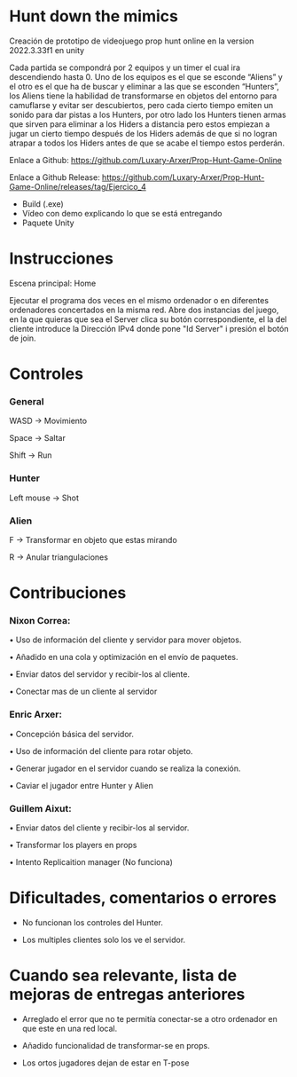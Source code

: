 # Hunt down the mimics

Creación de prototipo de videojuego prop hunt online en la version  2022.3.33f1  en unity

Cada partida se compondrá por 2 equipos y un timer el cual ira
descendiendo hasta 0.
Uno de los equipos es el que se esconde “Aliens” y el otro es el que ha de buscar y
eliminar a las que se esconden “Hunters”, los Aliens tiene la habilidad de transformarse
en objetos del entorno para camuflarse y evitar ser descubiertos, pero cada cierto tiempo
emiten un sonido para dar pistas a los Hunters, por otro lado los Hunters tienen armas
que sirven para eliminar a los Hiders a distancia pero estos empiezan a jugar un cierto
tiempo después de los Hiders además de que si no logran atrapar a todos los Hiders
antes de que se acabe el tiempo estos perderán.

Enlace a Github: https://github.com/Luxary-Arxer/Prop-Hunt-Game-Online

Enlace a Github Release: https://github.com/Luxary-Arxer/Prop-Hunt-Game-Online/releases/tag/Ejercico_4


- Build (.exe)
- Vídeo con demo explicando lo que se está entregando
- Paquete Unity

# Instrucciones
 
Escena principal: Home

Ejecutar el programa dos veces en el mismo ordenador o en diferentes ordenadores concertados en la misma red.
Abre dos instancias del juego, en la que quieras que sea el Server clica su botón correspondiente, el la del cliente introduce la Dirección IPv4 donde pone "Id Server" i presión el botón de join.

# Controles

### General

WASD -> Movimiento

Space -> Saltar

Shift -> Run

### Hunter

Left mouse -> Shot

### Alien

F -> Transformar en objeto que estas mirando

R -> Anular triangulaciones

# Contribuciones

### Nixon Correa:

• Uso de información del cliente y servidor para mover objetos.

• Añadido en una cola y optimización en el envío de paquetes.

• Enviar datos del servidor y recibir-los al cliente.

• Conectar mas de un cliente al servidor

### Enric Arxer:

• Concepción básica del servidor.

• Uso de información del cliente para rotar objeto.

• Generar jugador en el servidor cuando se realiza la conexión.

• Caviar el jugador entre Hunter y Alien

### Guillem Aixut:

• Enviar datos del cliente y recibir-los al servidor.

• Transformar los players en props

• Intento Replicaition manager (No funciona)

# Dificultades, comentarios o errores

- No funcionan los controles del Hunter.

- Los multiples clientes solo los ve el servidor.

# Cuando sea relevante, lista de mejoras de entregas anteriores

- Arreglado el error que no te permitía conectar-se a otro ordenador en que este en una red local.

- Añadido funcionalidad de transformar-se en props.

- Los ortos jugadores dejan de estar en T-pose
